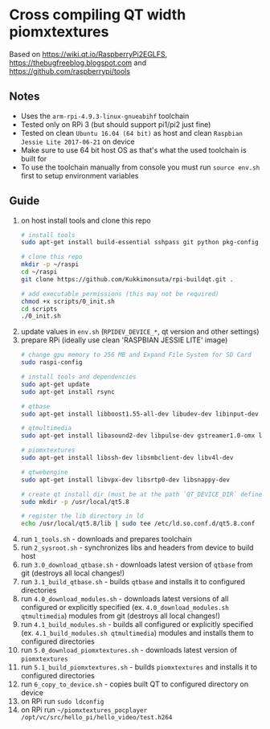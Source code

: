 # Cross compiling QT width piomxtextures

Based on https://wiki.qt.io/RaspberryPi2EGLFS, https://thebugfreeblog.blogspot.com and https://github.com/raspberrypi/tools

## Notes
 - Uses the `arm-rpi-4.9.3-linux-gnueabihf` toolchain
 - Tested only on RPi 3 (but should support pi1/pi2 just fine)
 - Tested on clean `Ubuntu 16.04 (64 bit)` as host and clean `Raspbian Jessie Lite 2017-06-21` on device
 - Make sure to use 64 bit host OS as that's what the used toolchain is built for
 - To use the toolchain manually from console you must run `source env.sh` first to setup environment variables

## Guide
1. on host install tools and clone this repo
    ```sh
    # install tools
    sudo apt-get install build-essential sshpass git python pkg-config re2c gperf bison flex ninja python ruby gcc-multilib g++-multilib

    # clone this repo
    mkdir -p ~/raspi
    cd ~/raspi
    git clone https://github.com/Kukkimonsuta/rpi-buildqt.git .
    
    # add executable permissions (this may not be required)
    chmod +x scripts/0_init.sh
    cd scripts
    ./0_init.sh
    ```
2. update values in `env.sh` (`RPIDEV_DEVICE_*`, qt version and other settings)
3. prepare RPi (ideally use clean 'RASPBIAN JESSIE LITE' image)
    ```sh
    # change gpu memory to 256 MB and Expand File System for SD Card
    sudo raspi-config

    # install tools and dependencies
    sudo apt-get update
    sudo apt-get install rsync

    # qtbase
    sudo apt-get install libboost1.55-all-dev libudev-dev libinput-dev libts-dev libmtdev-dev libjpeg-dev libfontconfig1-dev libssl-dev libdbus-1-dev libglib2.0-dev
    
    # qtmultimedia
    sudo apt-get install libasound2-dev libpulse-dev gstreamer1.0-omx libgstreamer1.0-dev libgstreamer-plugins-base1.0-dev
    
    # piomxtextures
    sudo apt-get install libssh-dev libsmbclient-dev libv4l-dev

    # qtwebengine
    sudo apt-get install libvpx-dev libsrtp0-dev libsnappy-dev

    # create qt install dir (must be at the path `QT_DEVICE_DIR` defined in `env.sh`)
    sudo mkdir -p /usr/local/qt5.8

    # register the lib directory in ld
    echo /usr/local/qt5.8/lib | sudo tee /etc/ld.so.conf.d/qt5.8.conf
    ```
4. run `1_tools.sh` - downloads and prepares toolchain
5. run `2_sysroot.sh` - synchronizes libs and headers from device to build host
6. run `3.0_download_qtbase.sh` - downloads latest version of `qtbase` from git (destroys all local changes!)
7. run `3.1_build_qtbase.sh` - builds `qtbase` and installs it to configured directories
8. run `4.0_download_modules.sh` - downloads latest versions of all configured or explicitly specified (ex. `4.0_download_modules.sh qtmultimedia`) modules from git (destroys all local changes!)
9. run `4.1_build_modules.sh` - builds all configured or explicitly specified (ex. `4.1_build_modules.sh qtmultimedia`) modules and installs them to configured directories
10. run `5.0_download_piomxtextures.sh` - downloads latest version of `piomxtextures`
11. run `5.1_build_piomxtextures.sh` - builds `piomxtextures` and installs it to configured directories
12. run `6_copy_to_device.sh` - copies built QT to configured directory on device
13. on RPi run `sudo ldconfig`
14. on RPi run `~/piomxtextures_pocplayer /opt/vc/src/hello_pi/hello_video/test.h264`
